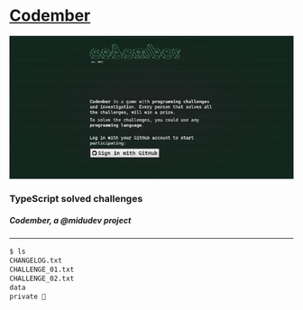 <h1><a href="https://codember.dev/" target="_blank">Codember</a></h1>

<a href="https://codember.dev/" target="_blank" align="center"><img src="img/codember.jpg" alt="Codember landing screenshot"></a>

<h3>TypeScript solved challenges</h3>

<h5> Codember, a @midudev project</h5>

---

```console
$ ls
CHANGELOG.txt
CHALLENGE_01.txt
CHALLENGE_02.txt
data
private 🔐
```
